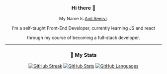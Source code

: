 <div align="center">
  
### Hi there 👋

My Name Is [Anil Seervi](https://anilseervi.pages.dev).

I'm a self-taught Front-End Developer, currently learning JS and react

through my course of becoming a full-stack developer.
  
---
### 🔖 My Stats 
  
[![GitHub Streak](https://github-readme-streak-stats.herokuapp.com?user=anilseervi&theme=material-palenight&hide_border=true)](https://git.io/streak-stats)
[![GitHub Stats](https://github-readme-stats.vercel.app/api?username=AnilSeervi&show_icons=true&hide_border=true&theme=material-palenight&count_private=true)](https://github.com/anuraghazra/github-readme-stats)
[![GitHub Languages](https://github-readme-stats.vercel.app/api/top-langs/?&username=AnilSeervi&layout=compact&hide_border=true&langs_count=8&theme=material-palenight&card_width=350)](https://github.com/anuraghazra/github-readme-stats)

</div>
<!--
**AnilSeervi/AnilSeervi** is a ✨ _special_ ✨ repository because its `README.md` (this file) appears on your GitHub profile.

Here are some ideas to get you started:

- 🔭 I’m currently working on ...
- 🌱 I’m currently learning ...
- 👯 I’m looking to collaborate on ...
- 🤔 I’m looking for help with ...
- 💬 Ask me about ...
- 📫 How to reach me: ...
- 😄 Pronouns: ...
- ⚡ Fun fact: ...
  -->

